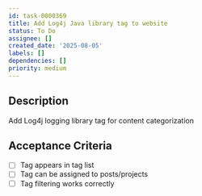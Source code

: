 ```yaml
---
id: task-0000369
title: Add Log4j Java library tag to website
status: To Do
assignee: []
created_date: '2025-08-05'
labels: []
dependencies: []
priority: medium
---
```


## Description

Add Log4j logging library tag for content categorization

## Acceptance Criteria

- [ ] Tag appears in tag list
- [ ] Tag can be assigned to posts/projects
- [ ] Tag filtering works correctly
